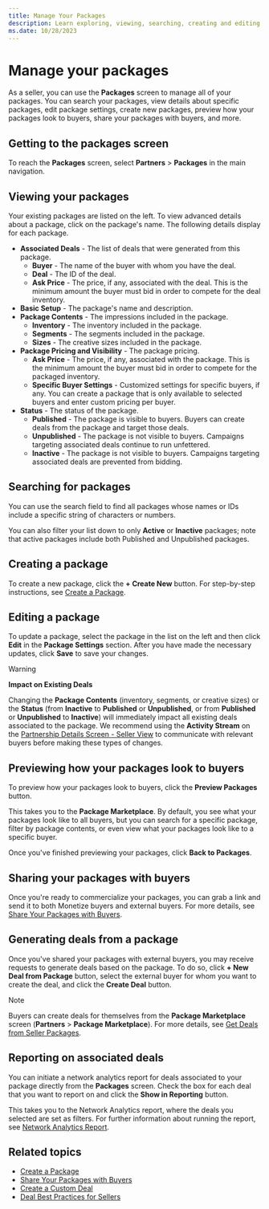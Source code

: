 ```yaml
---
title: Manage Your Packages
description: Learn exploring, viewing, searching, creating and editing packages on the Package screen.  
ms.date: 10/28/2023
---
```



# Manage your packages

As a seller, you can use the **Packages** screen to manage all of your packages. You can search your packages, view details about specific packages, edit package settings, create new packages, preview how your packages look to buyers, share your packages with buyers, and more.

## Getting to the packages screen

To reach the **Packages** screen, select **Partners** \> **Packages** in the main navigation.

## Viewing your packages

Your existing packages are listed on the left. To view advanced details about a package, click on the package's name. The following details display for each package.

- **Associated Deals** - The list of deals that were generated from this package.
  - **Buyer** - The name of the buyer with whom you have the deal.
  - **Deal** - The ID of the deal.
  - **Ask Price** - The price, if any, associated with the deal. This is the minimum amount the buyer must bid in order to compete for the deal inventory.
- **Basic Setup** - The package's name and description.
- **Package Contents** - The impressions included in the package.
  - **Inventory** - The inventory included in the package.
  - **Segments** - The segments included in the package.
  - **Sizes** - The creative sizes included in the package.
- **Package Pricing and Visibility** - The package pricing.
  - **Ask Price** - The price, if any, associated with the package. This is the minimum amount the buyer must bid in order to compete for the packaged inventory.
  - **Specific Buyer Settings** - Customized settings for specific buyers, if any. You can create a package that is only available to selected buyers and enter custom pricing per buyer.
- **Status** - The status of the package.
  - **Published** - The package is visible to buyers. Buyers can create deals from the package and target those deals.
  - **Unpublished** - The package is not visible to buyers. Campaigns targeting associated deals continue to run unfettered.
  - **Inactive** - The package is not visible to buyers. Campaigns targeting associated deals are prevented from bidding.

## Searching for packages

You can use the search field to find all packages whose names or IDs include a specific string of characters or numbers.

You can also filter your list down to only **Active** or **Inactive** packages; note that active packages include both Published and Unpublished packages.

## Creating a package

To create a new package, click the **+ Create New** button. For step-by-step instructions, see [Create a Package](create-a-package.md).

## Editing a package

To update a package, select the package in the list on the left and then click **Edit** in the **Package Settings** section. After you have made the necessary updates, click **Save** to save your changes.

> [!WARNING]
> **Impact on Existing Deals**
>
> Changing the **Package Contents** (inventory, segments, or creative sizes) or the **Status** (from **Inactive** to **Published** or **Unpublished**, or from **Published** or **Unpublished** to **Inactive**) will immediately impact all existing deals associated to the package. We recommend using the **Activity Stream** on the [Partnership Details Screen - Seller View](partnership-details-screen-seller-view.md) to communicate with relevant buyers before making these types of changes.

## Previewing how your packages look to buyers

To preview how your packages look to buyers, click the **Preview Packages** button.

This takes you to the **Package Marketplace**. By default, you see what your packages look like to all buyers, but you can search for a specific package, filter by package contents, or even view what your packages look like to a specific buyer.

Once you've finished previewing your packages, click **Back to Packages**.

## Sharing your packages with buyers

Once you're ready to commercialize your packages, you can grab a link and send it to both Monetize buyers and external buyers. For more details, see [Share Your Packages with Buyers](share-your-packages-with-buyers.md).

## Generating deals from a package

Once you've shared your packages with external buyers, you may receive requests to generate deals based on the package. To do so, click **+ New Deal from Package** button, select the external buyer for whom you want to create the deal, and click the **Create Deal** button.

> [!NOTE]
> Buyers can create deals for themselves from the **Package Marketplace** screen (**Partners** \> **Package Marketplace**). For more details, see [Get Deals from Seller Packages](get-deals-from-seller-packages.md).

## Reporting on associated deals

You can initiate a network analytics report for deals associated to your package directly from the **Packages** screen. Check the box for each deal that you want to report on and click the **Show in Reporting** button.

This takes you to the Network Analytics report, where the deals you selected are set as filters. For further information about running the report, see [Network Analytics Report](network-analytics-report.md).

## Related topics

- [Create a Package](create-a-package.md)
- [Share Your Packages with Buyers](share-your-packages-with-buyers.md)
- [Create a Custom Deal](create-a-custom-deal.md)
- [Deal Best Practices for Sellers](deal-best-practices-for-sellers.md)
